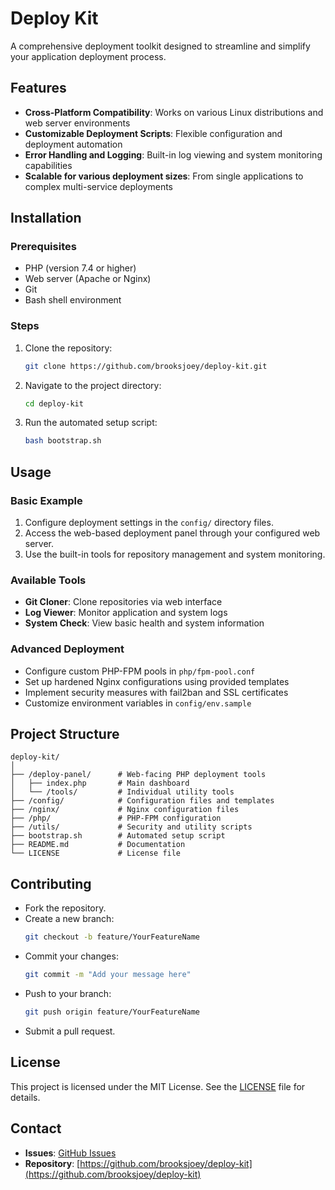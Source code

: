 # Deploy Kit

A comprehensive deployment toolkit designed to streamline and simplify your application deployment process.

## Features

- **Cross-Platform Compatibility**: Works on various Linux distributions and web server environments
- **Customizable Deployment Scripts**: Flexible configuration and deployment automation
- **Error Handling and Logging**: Built-in log viewing and system monitoring capabilities  
- **Scalable for various deployment sizes**: From single applications to complex multi-service deployments

## Installation

### Prerequisites

- PHP (version 7.4 or higher)
- Web server (Apache or Nginx)
- Git
- Bash shell environment

### Steps

1. Clone the repository:
   ```bash
   git clone https://github.com/brooksjoey/deploy-kit.git
   ```

2. Navigate to the project directory:
   ```bash
   cd deploy-kit
   ```

3. Run the automated setup script:
   ```bash
   bash bootstrap.sh
   ```

## Usage

### Basic Example

1. Configure deployment settings in the `config/` directory files.
2. Access the web-based deployment panel through your configured web server.
3. Use the built-in tools for repository management and system monitoring.

### Available Tools

- **Git Cloner**: Clone repositories via web interface
- **Log Viewer**: Monitor application and system logs
- **System Check**: View basic health and system information

### Advanced Deployment

- Configure custom PHP-FPM pools in `php/fpm-pool.conf`
- Set up hardened Nginx configurations using provided templates
- Implement security measures with fail2ban and SSL certificates
- Customize environment variables in `config/env.sample`

## Project Structure

```plaintext
deploy-kit/
│
├── /deploy-panel/      # Web-facing PHP deployment tools
│   ├── index.php       # Main dashboard
│   └── /tools/         # Individual utility tools
├── /config/            # Configuration files and templates
├── /nginx/             # Nginx configuration files
├── /php/               # PHP-FPM configuration
├── /utils/             # Security and utility scripts
├── bootstrap.sh        # Automated setup script
├── README.md           # Documentation
└── LICENSE             # License file
```

## Contributing

- Fork the repository.
- Create a new branch:
   ```bash
   git checkout -b feature/YourFeatureName
   ```
- Commit your changes:
   ```bash
   git commit -m "Add your message here"
   ```
- Push to your branch:
   ```bash
   git push origin feature/YourFeatureName
   ```
- Submit a pull request.

## License

This project is licensed under the MIT License. See the [LICENSE](LICENSE) file for details.

## Contact

- **Issues**: [GitHub Issues](https://github.com/brooksjoey/deploy-kit/issues)
- **Repository**: [https://github.com/brooksjoey/deploy-kit](https://github.com/brooksjoey/deploy-kit)

